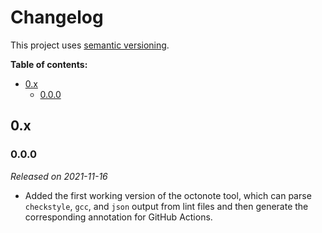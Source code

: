 <!--

Copyright 2021, Naomi Rose and contributors

Copying and distribution of this file, with or without modification, are
permitted in any medium without royalty, provided the copyright notice and
this notice are preserved. This file is offered as-is, without any warranty.

-->

# Changelog

This project uses [semantic versioning][semver].

**Table of contents:**

- [0.x](#0x)
  - [0.0.0](#000)

[semver]: https://semver.org/

<!--

## Unreleased

ADD UNRELEASED CHANGES HERE UNTIL THE NEXT RELEASE IS MADE

-->

## 0.x

### 0.0.0

_Released on 2021-11-16_

- Added the first working version of the octonote tool, which can parse
  `checkstyle`, `gcc`, and `json` output from lint files and then generate the
  corresponding annotation for GitHub Actions.
